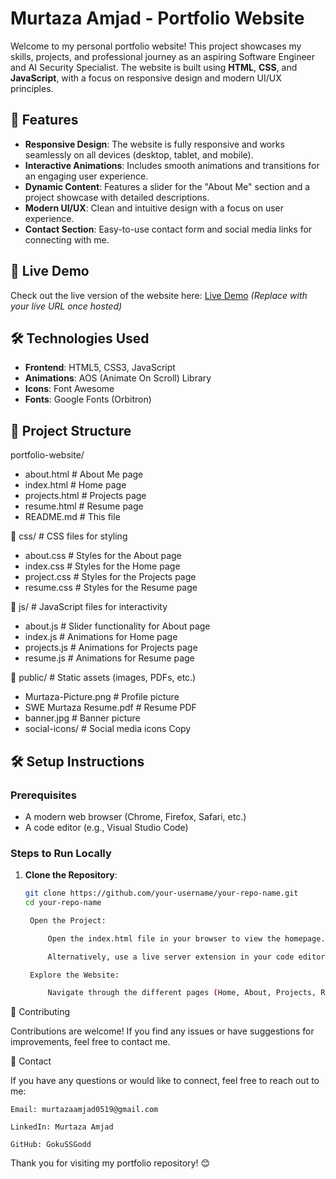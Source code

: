 # Murtaza Amjad - Portfolio Website

Welcome to my personal portfolio website! This project showcases my skills, projects, and professional journey as an aspiring Software Engineer and AI Security Specialist. The website is built using **HTML**, **CSS**, and **JavaScript**, with a focus on responsive design and modern UI/UX principles.

## 🌟 Features

- **Responsive Design**: The website is fully responsive and works seamlessly on all devices (desktop, tablet, and mobile).
- **Interactive Animations**: Includes smooth animations and transitions for an engaging user experience.
- **Dynamic Content**: Features a slider for the "About Me" section and a project showcase with detailed descriptions.
- **Modern UI/UX**: Clean and intuitive design with a focus on user experience.
- **Contact Section**: Easy-to-use contact form and social media links for connecting with me.

## 🚀 Live Demo

Check out the live version of the website here: [Live Demo](#) *(Replace with your live URL once hosted)*

## 🛠️ Technologies Used

- **Frontend**: HTML5, CSS3, JavaScript
- **Animations**: AOS (Animate On Scroll) Library
- **Icons**: Font Awesome
- **Fonts**: Google Fonts (Orbitron)

## 📂 Project Structure

portfolio-website/
- about.html # About Me page
- index.html # Home page
- projects.html # Projects page
- resume.html # Resume page
- README.md # This file

📂 css/ # CSS files for styling
- about.css # Styles for the About page
- index.css # Styles for the Home page
- project.css # Styles for the Projects page
- resume.css # Styles for the Resume page

📂 js/ # JavaScript files for interactivity
- about.js # Slider functionality for About page
- index.js # Animations for Home page
- projects.js # Animations for Projects page
- resume.js # Animations for Resume page

📂 public/ # Static assets (images, PDFs, etc.)
- Murtaza-Picture.png # Profile picture
- SWE Murtaza Resume.pdf # Resume PDF
- banner.jpg # Banner picture 
- social-icons/ # Social media icons
Copy


## 🛠️ Setup Instructions

### Prerequisites
- A modern web browser (Chrome, Firefox, Safari, etc.)
- A code editor (e.g., Visual Studio Code)

### Steps to Run Locally

1. **Clone the Repository**:
   ```bash
   git clone https://github.com/your-username/your-repo-name.git
   cd your-repo-name

    Open the Project:

        Open the index.html file in your browser to view the homepage.

        Alternatively, use a live server extension in your code editor to serve the files locally.

    Explore the Website:

        Navigate through the different pages (Home, About, Projects, Resume) using the navigation bar.

🤝 Contributing

Contributions are welcome! If you find any issues or have suggestions for improvements, feel free to contact me.

📧 Contact

If you have any questions or would like to connect, feel free to reach out to me:

    Email: murtazaamjad0519@gmail.com

    LinkedIn: Murtaza Amjad

    GitHub: GokuSSGodd

Thank you for visiting my portfolio repository! 😊
